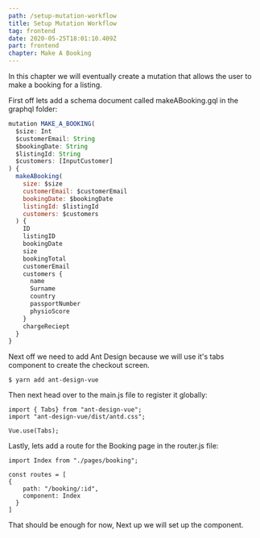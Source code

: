 ```yaml
---
path: /setup-mutation-workflow
title: Setup Mutation Workflow
tag: frontend
date: 2020-05-25T18:01:10.409Z
part: frontend
chapter: Make A Booking
---
```

In this chapter we will eventually create a mutation that allows the user to make a booking for a listing. 

First off lets add a schema document called makeABooking.gql in the graphql folder:

```javascript
mutation MAKE_A_BOOKING(
  $size: Int
  $customerEmail: String
  $bookingDate: String
  $listingId: String
  $customers: [InputCustomer]
) {
  makeABooking(
    size: $size
    customerEmail: $customerEmail
    bookingDate: $bookingDate
    listingId: $listingId
    customers: $customers
  ) {
    ID
    listingID
    bookingDate
    size
    bookingTotal
    customerEmail
    customers {
      name
      Surname
      country
      passportNumber
      physioScore
    }
    chargeReciept
  }
}

```



Next off we need to add Ant Design because we will use it's tabs component to create the checkout screen.

```
$ yarn add ant-design-vue
```



Then next head over to the main.js file to register it globally:



```
import { Tabs} from "ant-design-vue";
import "ant-design-vue/dist/antd.css";

Vue.use(Tabs);

```

Lastly, lets add a route for the Booking page in the router.js file:



```
import Index from "./pages/booking";

const routes = [
{
    path: "/booking/:id",
    component: Index
  }
]
```

That should be enough for now, Next up we will set up the component.